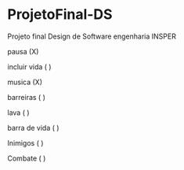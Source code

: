 # ProjetoFinal-DS
Projeto final Design de Software engenharia INSPER 

pausa  (X)

incluir vida ( )

musica (X)

barreiras ( )

lava ( )

barra de vida ( )

Inimigos ( )

Combate ( )
